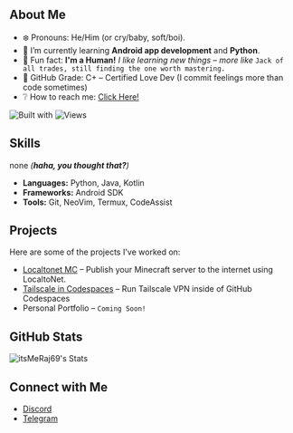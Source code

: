 ## About Me

- ❄️ Pronouns: He/Him (or cry/baby, soft/boi).
- 🐥 I’m currently learning **Android app development** and **Python**.
- 🥢 Fun fact: **I'm a Human!** *I like learning new things – more like* `Jack of all trades, still finding the one worth mastering.`
- 🎐 GitHub Grade: C+ – Certified Love Dev (I commit feelings more than code sometimes)
- ❔ How to reach me: [Click Here!](https://github.com/itsMeRaj69#connect-with-me)

![Built with](https://img.shields.io/badge/built%20with-curiosity-d7b89c?style=flat-square)  ![Views](https://img.shields.io/badge/profile%20views-%E2%89%AA%20you%20noticed-c9c19f?style=flat-square) 

## Skills  
none *(**haha, you thought that?**)*

- **Languages:** Python, Java, Kotlin  
- **Frameworks:** Android SDK  
- **Tools:** Git, NeoVim, Termux, CodeAssist  

## Projects

Here are some of the projects I've worked on:

- [Localtonet MC](https://github.com/itsMeRaj69/localtonet-mc) – Publish your Minecraft server to the internet using LocaltoNet.  
- [Tailscale in Codespaces](https://github.com/itsMeRaj69/tailscale-codespaces) – Run Tailscale VPN inside of GitHub Codespaces  
- Personal Portfolio – `Coming Soon!`

## GitHub Stats

![itsMeRaj69's Stats](https://github-readme-stats.vercel.app/api?username=itsMeRaj69&theme=material-palenight&show_icons=true&hide_border=false&count_private=true)

## Connect with Me

- [Discord](https://discord.com/users/892259622621151252)  
- [Telegram](https://iamraj69.t.me)
